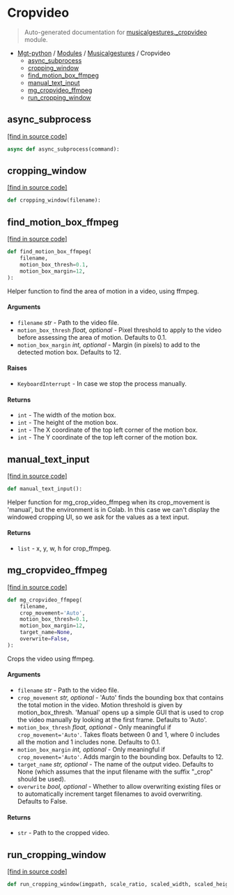 # Cropvideo

> Auto-generated documentation for [musicalgestures._cropvideo](https://github.com/fourMs/MGT-python/blob/master/musicalgestures/_cropvideo.py) module.

- [Mgt-python](../README.md#mgt-python) / [Modules](../MODULES.md#mgt-python-modules) / [Musicalgestures](index.md#musicalgestures) / Cropvideo
    - [async_subprocess](#async_subprocess)
    - [cropping_window](#cropping_window)
    - [find_motion_box_ffmpeg](#find_motion_box_ffmpeg)
    - [manual_text_input](#manual_text_input)
    - [mg_cropvideo_ffmpeg](#mg_cropvideo_ffmpeg)
    - [run_cropping_window](#run_cropping_window)

## async_subprocess

[[find in source code]](https://github.com/fourMs/MGT-python/blob/master/musicalgestures/_cropvideo.py#L232)

```python
async def async_subprocess(command):
```

## cropping_window

[[find in source code]](https://github.com/fourMs/MGT-python/blob/master/musicalgestures/_cropvideo.py#L97)

```python
def cropping_window(filename):
```

## find_motion_box_ffmpeg

[[find in source code]](https://github.com/fourMs/MGT-python/blob/master/musicalgestures/_cropvideo.py#L9)

```python
def find_motion_box_ffmpeg(
    filename,
    motion_box_thresh=0.1,
    motion_box_margin=12,
):
```

Helper function to find the area of motion in a video, using ffmpeg.

#### Arguments

- `filename` *str* - Path to the video file.
- `motion_box_thresh` *float, optional* - Pixel threshold to apply to the video before assessing the area of motion. Defaults to 0.1.
- `motion_box_margin` *int, optional* - Margin (in pixels) to add to the detected motion box. Defaults to 12.

#### Raises

- `KeyboardInterrupt` - In case we stop the process manually.

#### Returns

- `int` - The width of the motion box.
- `int` - The height of the motion box.
- `int` - The X coordinate of the top left corner of the motion box.
- `int` - The Y coordinate of the top left corner of the motion box.

## manual_text_input

[[find in source code]](https://github.com/fourMs/MGT-python/blob/master/musicalgestures/_cropvideo.py#L275)

```python
def manual_text_input():
```

Helper function for mg_crop_video_ffmpeg when its crop_movement is 'manual', but the environment is in Colab.
In this case we can't display the windowed cropping UI, so we ask for the values as a text input.

#### Returns

- `list` - x, y, w, h for crop_ffmpeg.

## mg_cropvideo_ffmpeg

[[find in source code]](https://github.com/fourMs/MGT-python/blob/master/musicalgestures/_cropvideo.py#L165)

```python
def mg_cropvideo_ffmpeg(
    filename,
    crop_movement='Auto',
    motion_box_thresh=0.1,
    motion_box_margin=12,
    target_name=None,
    overwrite=False,
):
```

Crops the video using ffmpeg.

#### Arguments

- `filename` *str* - Path to the video file.
- `crop_movement` *str, optional* - 'Auto' finds the bounding box that contains the total motion in the video. Motion threshold is given by motion_box_thresh. 'Manual' opens up a simple GUI that is used to crop the video manually by looking at the first frame. Defaults to 'Auto'.
- `motion_box_thresh` *float, optional* - Only meaningful if `crop_movement='Auto'`. Takes floats between 0 and 1, where 0 includes all the motion and 1 includes none. Defaults to 0.1.
- `motion_box_margin` *int, optional* - Only meaningful if `crop_movement='Auto'`. Adds margin to the bounding box. Defaults to 12.
- `target_name` *str, optional* - The name of the output video. Defaults to None (which assumes that the input filename with the suffix "_crop" should be used).
- `overwrite` *bool, optional* - Whether to allow overwriting existing files or to automatically increment target filenames to avoid overwriting. Defaults to False.

#### Returns

- `str` - Path to the cropped video.

## run_cropping_window

[[find in source code]](https://github.com/fourMs/MGT-python/blob/master/musicalgestures/_cropvideo.py#L251)

```python
def run_cropping_window(imgpath, scale_ratio, scaled_width, scaled_height):
```
